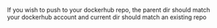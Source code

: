 
If you wish to push to your dockerhub repo, the parent dir should match your dockerhub account and current dir should match an existing repo 
